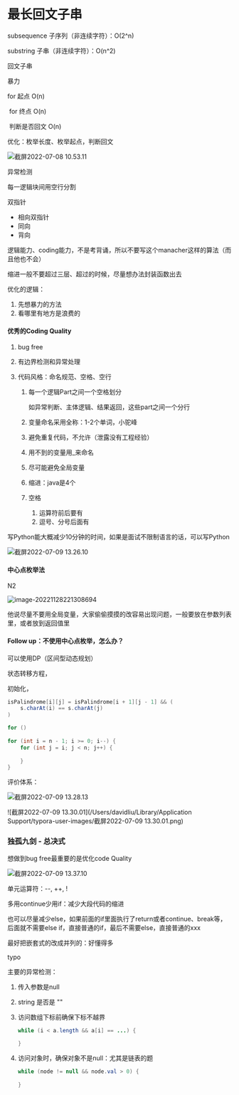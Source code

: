 # 最长回文子串

subsequence 子序列（非连续字符）：O(2^n)

substring 子串（非连续字符）：O(n^2)



回文子串

暴力

for 起点 O(n)

​	for 终点 O(n)

​		判断是否回文 O(n)



优化：枚举长度、枚举起点，判断回文

![截屏2022-07-08 10.53.11](https://xingqiu-tuchuang-1256524210.cos.ap-shanghai.myqcloud.com/3978/%E6%88%AA%E5%B1%8F2022-07-08%2010.53.11.png)

异常检测

每一逻辑块间用空行分割



双指针

- 相向双指针
- 同向
- 背向



逻辑能力、coding能力，不是考背诵，所以不要写这个manacher这样的算法（而且他也不会）



缩进一般不要超过三层、超过的时候，尽量想办法封装函数出去





优化的逻辑：

1. 先想暴力的方法
2. 看哪里有地方是浪费的





#### 优秀的Coding Quality

1. bug free

2. 有边界检测和异常处理

3. 代码风格：命名规范、空格、空行

   1. 每一个逻辑Part之间一个空格划分

      如异常判断、主体逻辑、结果返回，这些part之间一个分行

   1. 变量命名采用全称：1-2个单词，小驼峰
   2. 避免重复代码，不允许（泄露没有工程经验）
   3. 用不到的变量用_来命名
   4. 尽可能避免全局变量
   5. 缩进：java是4个
   6. 空格
      1. 运算符前后要有
      2. 逗号、分号后面有

写Python能大概减少10分钟的时间，如果是面试不限制语言的话，可以写Python



![截屏2022-07-09 13.26.10](https://xingqiu-tuchuang-1256524210.cos.ap-shanghai.myqcloud.com/3978/%E6%88%AA%E5%B1%8F2022-07-09%2013.26.10.png)



#### 中心点枚举法

N2

![image-20221128221308694](https://xingqiu-tuchuang-1256524210.cos.ap-shanghai.myqcloud.com/3978/image-20221128221308694.png)







他说尽量不要用全局变量，大家偷偷摸摸的改容易出现问题，一般要放在参数列表里，或者放到返回值里



#### Follow up：不使用中心点枚举，怎么办？

可以使用DP（区间型动态规划）



状态转移方程，

初始化，

```java
isPalindrome[i][j] = isPalindrome[i + 1][j - 1] && (
	s.charAt(i) == s.charAt(j)
)

for ()
    
for (int i = n - 1; i >= 0; i--) {
    for (int j = i; j < n; j++) {
        
    }
}
```



评价体系：

![截屏2022-07-09 13.28.13](https://xingqiu-tuchuang-1256524210.cos.ap-shanghai.myqcloud.com/3978/%E6%88%AA%E5%B1%8F2022-07-09%2013.28.13.png)



![截屏2022-07-09 13.30.01](/Users/davidliu/Library/Application Support/typora-user-images/截屏2022-07-09 13.30.01.png)







### 独孤九剑 - 总决式

想做到bug free最重要的是优化code Quality



![截屏2022-07-09 13.37.10](https://xingqiu-tuchuang-1256524210.cos.ap-shanghai.myqcloud.com/3978/%E6%88%AA%E5%B1%8F2022-07-09%2013.37.10.png)



单元运算符：--, ++, !



多用continue少用if：减少大段代码的缩进

也可以尽量减少else，如果前面的if里面执行了return或者continue、break等，后面就不需要else if，直接普通的if，最后不需要else，直接普通的xxx



最好把嵌套式的改成并列的：好懂得多



typo





主要的异常检测：

1. 传入参数是null

2. string 是否是 ""

3. 访问数组下标前确保下标不越界

   ```java
   while (i < a.length && a[i] == ...) {
       
   }
   ```

   

4. 访问对象时，确保对象不是null：尤其是链表的题

   ```java
   while (node != null && node.val > 0) {
       
   }
   ```

   



